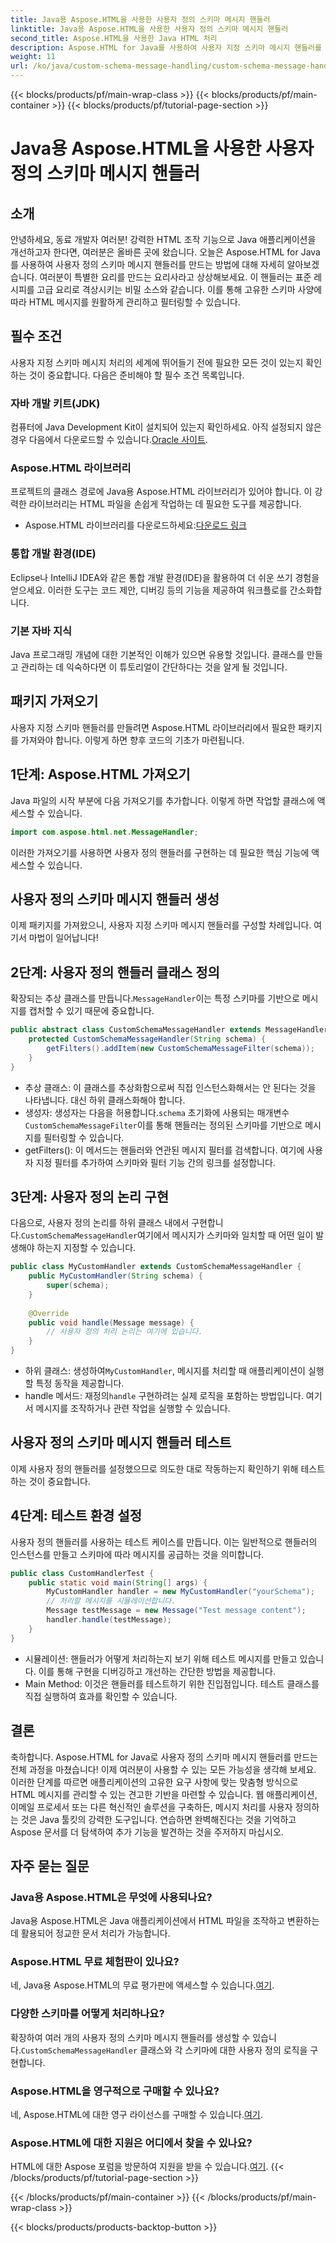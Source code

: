 ```yaml
---
title: Java용 Aspose.HTML을 사용한 사용자 정의 스키마 메시지 핸들러
linktitle: Java용 Aspose.HTML을 사용한 사용자 정의 스키마 메시지 핸들러
second_title: Aspose.HTML을 사용한 Java HTML 처리
description: Aspose.HTML for Java를 사용하여 사용자 지정 스키마 메시지 핸들러를 만드는 방법을 알아보세요. 이 튜토리얼은 단계별로 프로세스를 안내합니다.
weight: 11
url: /ko/java/custom-schema-message-handling/custom-schema-message-handler/
---
```


{{< blocks/products/pf/main-wrap-class >}}
{{< blocks/products/pf/main-container >}}
{{< blocks/products/pf/tutorial-page-section >}}

# Java용 Aspose.HTML을 사용한 사용자 정의 스키마 메시지 핸들러

## 소개
안녕하세요, 동료 개발자 여러분! 강력한 HTML 조작 기능으로 Java 애플리케이션을 개선하고자 한다면, 여러분은 올바른 곳에 왔습니다. 오늘은 Aspose.HTML for Java를 사용하여 사용자 정의 스키마 메시지 핸들러를 만드는 방법에 대해 자세히 알아보겠습니다. 여러분이 특별한 요리를 만드는 요리사라고 상상해보세요. 이 핸들러는 표준 레시피를 고급 요리로 격상시키는 비밀 소스와 같습니다. 이를 통해 고유한 스키마 사양에 따라 HTML 메시지를 원활하게 관리하고 필터링할 수 있습니다.
## 필수 조건
사용자 지정 스키마 메시지 처리의 세계에 뛰어들기 전에 필요한 모든 것이 있는지 확인하는 것이 중요합니다. 다음은 준비해야 할 필수 조건 목록입니다.
### 자바 개발 키트(JDK)
 컴퓨터에 Java Development Kit이 설치되어 있는지 확인하세요. 아직 설정되지 않은 경우 다음에서 다운로드할 수 있습니다.[Oracle 사이트](https://www.oracle.com/java/technologies/javase-jdk11-downloads.html).
### Aspose.HTML 라이브러리
프로젝트의 클래스 경로에 Java용 Aspose.HTML 라이브러리가 있어야 합니다. 이 강력한 라이브러리는 HTML 파일을 손쉽게 작업하는 데 필요한 도구를 제공합니다.
-  Aspose.HTML 라이브러리를 다운로드하세요:[다운로드 링크](https://releases.aspose.com/html/java/)
### 통합 개발 환경(IDE)
Eclipse나 IntelliJ IDEA와 같은 통합 개발 환경(IDE)을 활용하여 더 쉬운 쓰기 경험을 얻으세요. 이러한 도구는 코드 제안, 디버깅 등의 기능을 제공하여 워크플로를 간소화합니다.
### 기본 자바 지식
Java 프로그래밍 개념에 대한 기본적인 이해가 있으면 유용할 것입니다. 클래스를 만들고 관리하는 데 익숙하다면 이 튜토리얼이 간단하다는 것을 알게 될 것입니다.
## 패키지 가져오기
사용자 지정 스키마 핸들러를 만들려면 Aspose.HTML 라이브러리에서 필요한 패키지를 가져와야 합니다. 이렇게 하면 향후 코드의 기초가 마련됩니다.
## 1단계: Aspose.HTML 가져오기
Java 파일의 시작 부분에 다음 가져오기를 추가합니다. 이렇게 하면 작업할 클래스에 액세스할 수 있습니다.
```java
import com.aspose.html.net.MessageHandler;
```
이러한 가져오기를 사용하면 사용자 정의 핸들러를 구현하는 데 필요한 핵심 기능에 액세스할 수 있습니다.
## 사용자 정의 스키마 메시지 핸들러 생성
이제 패키지를 가져왔으니, 사용자 지정 스키마 메시지 핸들러를 구성할 차례입니다. 여기서 마법이 일어납니다!
## 2단계: 사용자 정의 핸들러 클래스 정의
 확장되는 추상 클래스를 만듭니다.`MessageHandler`이는 특정 스키마를 기반으로 메시지를 캡처할 수 있기 때문에 중요합니다.
```java
public abstract class CustomSchemaMessageHandler extends MessageHandler {
    protected CustomSchemaMessageHandler(String schema) {
        getFilters().addItem(new CustomSchemaMessageFilter(schema));
    }
}
```

- 추상 클래스: 이 클래스를 추상화함으로써 직접 인스턴스화해서는 안 된다는 것을 나타냅니다. 대신 하위 클래스화해야 합니다.
-  생성자: 생성자는 다음을 허용합니다.`schema` 초기화에 사용되는 매개변수`CustomSchemaMessageFilter`이를 통해 핸들러는 정의된 스키마를 기반으로 메시지를 필터링할 수 있습니다.
- getFilters(): 이 메서드는 핸들러와 연관된 메시지 필터를 검색합니다. 여기에 사용자 지정 필터를 추가하여 스키마와 필터 기능 간의 링크를 설정합니다.
## 3단계: 사용자 정의 논리 구현
 다음으로, 사용자 정의 논리를 하위 클래스 내에서 구현합니다.`CustomSchemaMessageHandler`여기에서 메시지가 스키마와 일치할 때 어떤 일이 발생해야 하는지 지정할 수 있습니다. 
```java
public class MyCustomHandler extends CustomSchemaMessageHandler {
    public MyCustomHandler(String schema) {
        super(schema);
    }
    
    @Override
    public void handle(Message message) {
        // 사용자 정의 처리 논리는 여기에 있습니다.
    }
}
```

-  하위 클래스: 생성하여`MyCustomHandler`, 메시지를 처리할 때 애플리케이션이 실행할 특정 동작을 제공합니다.
-  handle 메서드: 재정의`handle` 구현하려는 실제 로직을 포함하는 방법입니다. 여기서 메시지를 조작하거나 관련 작업을 실행할 수 있습니다.
## 사용자 정의 스키마 메시지 핸들러 테스트
이제 사용자 정의 핸들러를 설정했으므로 의도한 대로 작동하는지 확인하기 위해 테스트하는 것이 중요합니다.
## 4단계: 테스트 환경 설정
사용자 정의 핸들러를 사용하는 테스트 케이스를 만듭니다. 이는 일반적으로 핸들러의 인스턴스를 만들고 스키마에 따라 메시지를 공급하는 것을 의미합니다.
```java
public class CustomHandlerTest {
    public static void main(String[] args) {
        MyCustomHandler handler = new MyCustomHandler("yourSchema");
        // 처리할 메시지를 시뮬레이션합니다.
        Message testMessage = new Message("Test message content");
        handler.handle(testMessage);
    }
}
```

- 시뮬레이션: 핸들러가 어떻게 처리하는지 보기 위해 테스트 메시지를 만들고 있습니다. 이를 통해 구현을 디버깅하고 개선하는 간단한 방법을 제공합니다.
- Main Method: 이것은 핸들러를 테스트하기 위한 진입점입니다. 테스트 클래스를 직접 실행하여 효과를 확인할 수 있습니다.

## 결론
축하합니다. Aspose.HTML for Java로 사용자 정의 스키마 메시지 핸들러를 만드는 전체 과정을 마쳤습니다! 이제 여러분이 사용할 수 있는 모든 가능성을 생각해 보세요. 이러한 단계를 따르면 애플리케이션의 고유한 요구 사항에 맞는 맞춤형 방식으로 HTML 메시지를 관리할 수 있는 견고한 기반을 마련할 수 있습니다.
웹 애플리케이션, 이메일 프로세서 또는 다른 혁신적인 솔루션을 구축하든, 메시지 처리를 사용자 정의하는 것은 Java 툴킷의 강력한 도구입니다. 연습하면 완벽해진다는 것을 기억하고 Aspose 문서를 더 탐색하여 추가 기능을 발견하는 것을 주저하지 마십시오.
## 자주 묻는 질문
### Java용 Aspose.HTML은 무엇에 사용되나요?
Java용 Aspose.HTML은 Java 애플리케이션에서 HTML 파일을 조작하고 변환하는 데 활용되어 정교한 문서 처리가 가능합니다.
### Aspose.HTML 무료 체험판이 있나요?
 네, Java용 Aspose.HTML의 무료 평가판에 액세스할 수 있습니다.[여기](https://releases.aspose.com/).
### 다양한 스키마를 어떻게 처리하나요?
 확장하여 여러 개의 사용자 정의 스키마 메시지 핸들러를 생성할 수 있습니다.`CustomSchemaMessageHandler` 클래스와 각 스키마에 대한 사용자 정의 로직을 구현합니다.
### Aspose.HTML을 영구적으로 구매할 수 있나요?
 네, Aspose.HTML에 대한 영구 라이선스를 구매할 수 있습니다.[여기](https://purchase.aspose.com/buy).
### Aspose.HTML에 대한 지원은 어디에서 찾을 수 있나요?
 HTML에 대한 Aspose 포럼을 방문하여 지원을 받을 수 있습니다.[여기](https://forum.aspose.com/c/html/29).
{{< /blocks/products/pf/tutorial-page-section >}}

{{< /blocks/products/pf/main-container >}}
{{< /blocks/products/pf/main-wrap-class >}}

{{< blocks/products/products-backtop-button >}}
